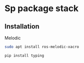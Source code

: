 # Sp package stack

## Installation 
Melodic
```sh
sudo apt install ros-melodic-xacro

pip install typing
```